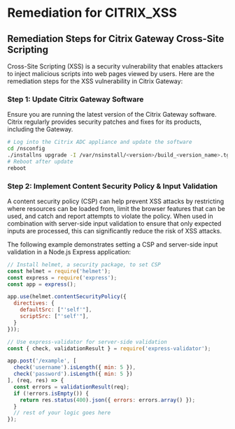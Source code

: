 # Remediation for CITRIX_XSS

## Remediation Steps for Citrix Gateway Cross-Site Scripting

Cross-Site Scripting (XSS) is a security vulnerability that enables attackers to inject malicious scripts into web pages viewed by users. Here are the remediation steps for the XSS vulnerability in Citrix Gateway: 

### Step 1: Update Citrix Gateway Software 

Ensure you are running the latest version of the Citrix Gateway software. Citrix regularly provides security patches and fixes for its products, including the Gateway. 

```bash
# Log into the Citrix ADC appliance and update the software
cd /nsconfig
./installns upgrade -I /var/nsinstall/<version>/build_<version_name>.tgz
# Reboot after update
reboot
```

### Step 2: Implement Content Security Policy & Input Validation 

A content security policy (CSP) can help prevent XSS attacks by restricting where resources can be loaded from, limit the browser features that can be used, and catch and report attempts to violate the policy. When used in combination with server-side input validation to ensure that only expected inputs are processed, this can significantly reduce the risk of XSS attacks.

The following example demonstrates setting a CSP and server-side input validation in a Node.js Express application:

```javascript
// Install helmet, a security package, to set CSP
const helmet = require('helmet');
const express = require('express');
const app = express();

app.use(helmet.contentSecurityPolicy({
  directives: {
    defaultSrc: ["'self'"],
    scriptSrc: ["'self'"],
  }
}));

// Use express-validator for server-side validation
const { check, validationResult } = require('express-validator');

app.post('/example', [
  check('username').isLength({ min: 5 }),
  check('password').isLength({ min: 5 })
], (req, res) => {
  const errors = validationResult(req);
  if (!errors.isEmpty()) {
    return res.status(400).json({ errors: errors.array() });
  }
  // rest of your logic goes here
});
```
